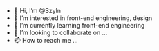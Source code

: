 - 👋 Hi, I’m @Szyln
- 👀 I’m interested in front-end engineering, design
- 🌱 I’m currently learning front-end engineering
- 💞️ I’m looking to collaborate on ...
- 📫 How to reach me ...

<!---
Szyln/Szyln is a ✨ special ✨ repository because its `README.md` (this file) appears on your GitHub profile.
You can click the Preview link to take a look at your changes.
--->

